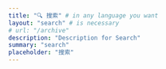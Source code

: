 ```yaml
---
title: "🔍 搜索" # in any language you want
layout: "search" # is necessary
# url: "/archive"
description: "Description for Search"
summary: "search"
placeholder: "搜索"
---
```

